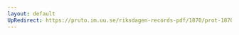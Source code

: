 ```yaml
---
layout: default
UpRedirect: https://pruto.im.uu.se/riksdagen-records-pdf/1870/prot-1870--ak--425/prot-1870--ak--425_027.pdf
---
```

